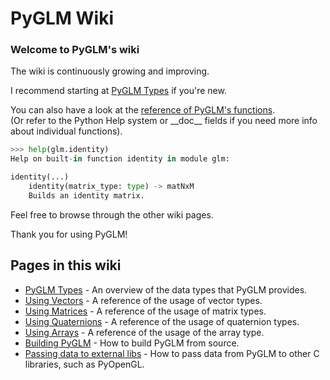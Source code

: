 [//]: # (generated using SlashBack 0.2.0)

# PyGLM Wiki  
### Welcome to PyGLM's wiki  
The wiki is continuously growing and improving\.  
  
I recommend starting at [PyGLM Types](PyGLM-Types.md) if you're new\.  
  
You can also have a look at the [reference of PyGLM's functions](function-reference/README.md)\.  
\(Or refer to the Python Help system or \_\_doc\_\_ fields if you need more info about individual functions\)\.  
``` Python
>>> help(glm.identity)
Help on built-in function identity in module glm:

identity(...)
    identity(matrix_type: type) -> matNxM
    Builds an identity matrix.
 ```  
  
Feel free to browse through the other wiki pages\.  
  
Thank you for using PyGLM\!  
  
## Pages in this wiki  
  
*  [PyGLM Types](PyGLM-Types.md) \- An overview of the data types that PyGLM provides\.  
*  [Using Vectors](Using-vectors.md) \- A reference of the usage of vector types\.  
*  [Using Matrices](Using-matrices.md) \- A reference of the usage of matrix types\.  
*  [Using Quaternions](Using-quaternions.md) \- A reference of the usage of quaternion types\.  
*  [Using Arrays](Using-arrays.md) \- A reference of the usage of the array type\.  
*  [Building PyGLM](Building-PyGLM.md) \- How to build PyGLM from source\.  
*  [Passing data to external libs](Passing-data-to-external-libs.md) \- How to pass data from PyGLM to other C libraries, such as PyOpenGL\.  
